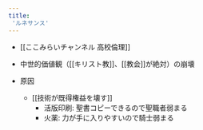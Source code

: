 ```yaml
---
title:
 'ルネサンス'
---
```


- [[ここみらいチャンネル 高校倫理]]

- 中世的価値観（[[キリスト教]]、[[教会]]が絶対）の崩壊
- 原因
    - [[技術が既得権益を壊す]]
        - 活版印刷: 聖書コピーできるので聖職者弱まる
        - 火薬: 力が手に入りやすいので騎士弱まる

